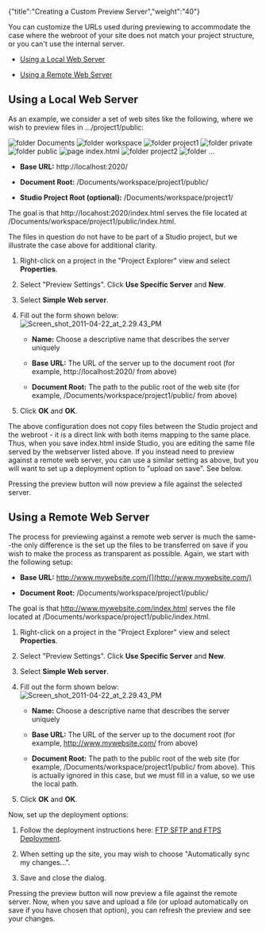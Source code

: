 {"title":"Creating a Custom Preview Server","weight":"40"}

You can customize the URLs used during previewing to accommodate the case where the webroot of your site does not match your project structure, or you can't use the internal server.

* [Using a Local Web Server](#using-a-local-web-server)

* [Using a Remote Web Server](#using-a-remote-web-server)

## Using a Local Web Server

As an example, we consider a set of web sites like the following, where we wish to preview files in .../project1/public:

![folder](/Images/appc/download/attachments/30083125/folder.png) Documents
![folder](/Images/appc/download/attachments/30083125/folder.png) workspace
![folder](/Images/appc/download/attachments/30083125/folder.png) project1
![folder](/Images/appc/download/attachments/30083125/folder.png) private
![folder](/Images/appc/download/attachments/30083125/folder.png) public
![page](/Images/appc/download/attachments/30083125/page.png) index.html
![folder](/Images/appc/download/attachments/30083125/folder.png) project2
![folder](/Images/appc/download/attachments/30083125/folder.png) ...

* **Base URL:** http://localhost:2020/

* **Document Root:** /Documents/workspace/project1/public/

* **Studio Project Root (optional):** /Documents/workspace/project1/

The goal is that http://locahost:2020/index.html serves the file located at /Documents/workspace/project1/public/index.html.

The files in question do not have to be part of a Studio project, but we illustrate the case above for additional clarity.

1. Right-click on a project in the "Project Explorer" view and select **Properties**.

2. Select "Preview Settings". Click **Use Specific Server** and **New**.

3. Select **Simple Web server**.

4. Fill out the form shown below:
    ![Screen_shot_2011-04-22_at_2.29.43_PM](/Images/appc/download/attachments/30083125/Screen_shot_2011-04-22_at_2.29.43_PM.png)

    * **Name:** Choose a descriptive name that describes the server uniquely

    * **Base URL:** The URL of the server up to the document root (for example, http://localhost:2020/ from above)

    * **Document Root:** The path to the public root of the web site (for example, /Documents/workspace/project1/public/ from above)

5. Click **OK** and **OK**.

The above configuration does not copy files between the Studio project and the webroot - it is a direct link with both items mapping to the same place. Thus, when you save index.html inside Studio, you are editing the same file served by the webserver listed above. If you instead need to preview against a remote web server, you can use a similar setting as above, but you will want to set up a deployment option to "upload on save". See below.

Pressing the preview button will now preview a file against the selected server.

## Using a Remote Web Server

The process for previewing against a remote web server is much the same--the only difference is the set up the files to be transferred on save if you wish to make the process as transparent as possible. Again, we start with the following setup:

* **Base URL:** http://www.mywebsite.com/[](http://www.mywebsite.com/)

* **Document Root:** /Documents/workspace/project1/public/

The goal is that http://www.mywebsite.com/index.html serves the file located at /Documents/workspace/project1/public/index.html.

1. Right-click on a project in the "Project Explorer" view and select **Properties**.

2. Select "Preview Settings". Click **Use Specific Server** and **New**.

3. Select **Simple Web server**.

4. Fill out the form shown below:
    ![Screen_shot_2011-04-22_at_2.29.43_PM](/Images/appc/download/attachments/30083125/Screen_shot_2011-04-22_at_2.29.43_PM.png)

    * **Name:** Choose a descriptive name that describes the server uniquely

    * **Base URL:** The URL of the server up to the document root (for example, http://www.mywebsite.com/ from above)

    * **Document Root:** The path to the public root of the web site (for example, /Documents/workspace/project1/public/ from above). This is actually ignored in this case, but we must fill in a value, so we use the local path.

5. Click **OK** and **OK**.

Now, set up the deployment options:

1. Follow the deployment instructions here: [FTP SFTP and FTPS Deployment](/docs/appc/Axway_Appcelerator_Studio/Axway_Appcelerator_Studio_Guide/Web_Development/Publishing/FTP_SFTP_and_FTPS_Deployment/).

2. When setting up the site, you may wish to choose "Automatically sync my changes...".

3. Save and close the dialog.

Pressing the preview button will now preview a file against the remote server. Now, when you save and upload a file (or upload automatically on save if you have chosen that option), you can refresh the preview and see your changes.

